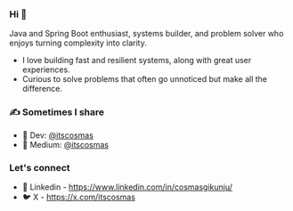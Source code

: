 ### Hi 👋

Java and Spring Boot enthusiast, systems builder, and problem solver who enjoys turning complexity into clarity.

- I love building fast and resilient systems, along with great user experiences.
- Curious to solve problems that often go unnoticed but make all the difference.

<!--
**ItsCosmas/ItsCosmas** is a ✨ _special_ ✨ repository because its `README.md` (this file) appears on your GitHub profile.
-->
### ✍️ Sometimes I share
- 📖 Dev: [@itscosmas](https://dev.to/itscosmas)
- 📖 Medium: [@itscosmas](https://medium.com/@itscosmas)

### Let's connect
- 💼 Linkedin - https://www.linkedin.com/in/cosmasgikunju/
- 🐦 X - https://x.com/itscosmas
